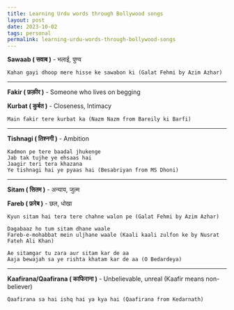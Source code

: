 ```yaml
---
title: Learning Urdu words through Bollywood songs
layout: post
date: 2023-10-02
tags: personal
permalink: learning-urdu-words-through-bollywood-songs
---
```


**Sawaab ( सवाब )** - भलाई, पुण्य

`Kahan gayi dhoop mere hisse ke sawabon ki (Galat Fehmi by Azim Azhar)`

<hr>

**Fakir ( फ़क़ीर )** - Someone who lives on begging

**Kurbat ( कुर्बत )** - Closeness, Intimacy

`Main fakir tere kurbat ka (Nazm Nazm from Bareily ki Barfi)`

<hr>

**Tishnagi ( तिश्नगी )** - Ambition

`Kadmon pe tere baadal jhukenge`<br>
`Jab tak tujhe ye ehsaas hai`<br>
`Jaagir teri tera khazana`<br>
`Ye tishnagi hai ye pyaas hai (Besabriyan from MS Dhoni)`

<hr>

**Sitam ( सितम )** - अन्याय, जुल्म

**Fareb ( फ़रेब )** - छल, धोखा

`Kyun sitam hai tera tere chahne walon pe (Galat Fehmi by Azim Azhar)`

`Dagabaaz ho tum sitam dhane waale`<br>
`Fareb-e-mohabbat mein uljhane waale (Kaali kaali zulfon ke by Nusrat Fateh Ali Khan)`

`Ae sitamgar tu zara aur sitam kar de aa`<br>
`Aaja bewajah sa ye rishta khatam kar de aa (O Bedardeya)`

<hr>

**Kaafirana/Qaafirana ( काफिराना )** - Unbelievable, unreal (Kaafir means non-believer)

`Qaafirana sa hai ishq hai ya kya hai (Qaafirana from Kedarnath)`